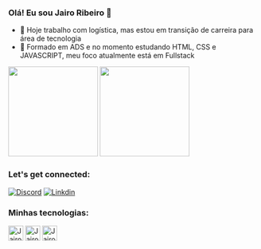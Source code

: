### Olá! Eu sou Jairo Ribeiro 👋



- 🔭 Hoje trabalho com logística, mas estou em transição de carreira para área de tecnologia
- 🌱 Formado em ADS e no momento estudando HTML, CSS e JAVASCRIPT,
     meu foco atualmente está em Fullstack

<div>
  
  <img height = "180em" src="https://github-readme-stats.vercel.app/api?username=JairoRibeiro37&show_icons=true&theme=tokyonight"/>
  <img height = "180em" src="https://github-readme-stats.vercel.app/api/top-langs/?username=JairoRibeiro37&layout=compact&themes=tokyonight"/>
  
</div>

###  Let's get connected:

[![Discord](https://img.shields.io/badge/Discord-7289DA?style=for-the-badge&logo=discord&logoColor=white)]()
[![Linkdin](https://img.shields.io/badge/LinkedIn-0077B5?style=for-the-badge&logo=linkedin&logoColor=white)](www.linkedin.com/in/jairorfgoncalves-analista)

### Minhas tecnologias:

<div>
<img align="center" alt="Jairo-html" height="30" widht"40" src="https://cdn.jsdelivr.net/gh/devicons/devicon/icons/html5/html5-original.svg"/>
<img align="center" alt="Jairo-css" height="30" widht"40" src="https://cdn.jsdelivr.net/gh/devicons/devicon/icons/css3/css3-original.svg"/>
<img align="center" alt="Jairo-js" height="30" widht"40" src="https://cdn.jsdelivr.net/gh/devicons/devicon/icons/javascript/javascript-original.svg"/> 
  
</div>      

